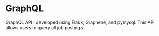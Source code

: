 # GraphQL
GraphQL API I developed using Flask, Graphene, and pymysql. This API allows users to query all job postings. 
